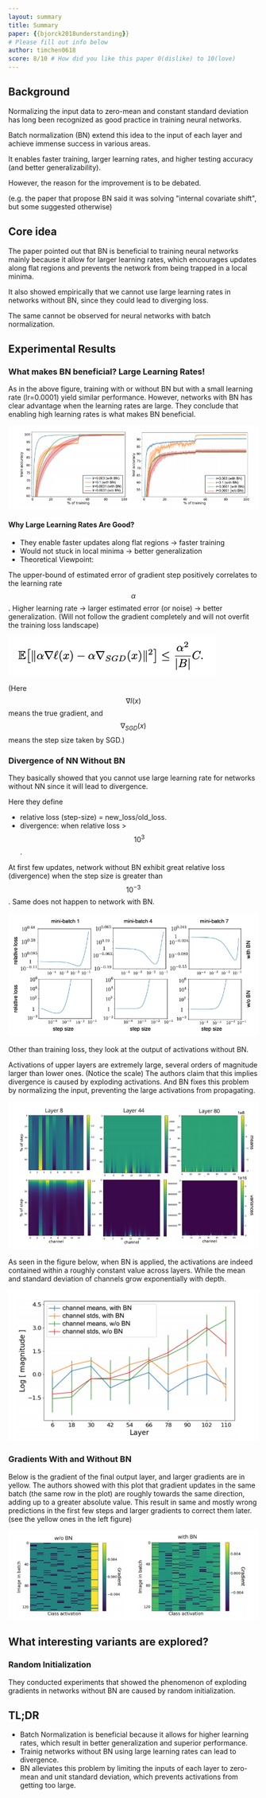```yaml
---
layout: summary
title: Summary
paper: {{bjorck2018understanding}}
# Please fill out info below
author: timchen0618
score: 8/10 # How did you like this paper 0(dislike) to 10(love)
---
```


## Background
Normalizing the input data to zero-mean and constant standard deviation has long been recognized as good practice in training neural networks. 

Batch normalization (BN) extend this idea to the input of each layer and achieve immense success in various areas.

It enables faster training, larger learning rates, and higher testing accuracy (and better generalizability). 

However, the reason for the improvement is to be debated. 

(e.g. the paper that propose BN said it was solving "internal covariate shift", but some suggested otherwise)

## Core idea 
The paper pointed out that BN is beneficial to training neural networks mainly because it allow for larger learning rates, which encourages updates along flat regions and prevents the network from being trapped in a local minima. 

It also showed empirically that we cannot use large learning rates in networks without BN, since they could lead to  diverging loss. 

The same cannot be observed for neural networks with batch normalization.



## Experimental Results

### What makes BN beneficial? Large Learning Rates!
As in the above figure, training with or without BN but with a small learning rate (lr=0.0001) yield similar performance. However, networks with BN has clear advantage when the learning rates are large. They conclude that enabling high learning rates is what makes BN beneficial.

![Testing Accuracy](bjorck2018understandin_1a.png)

#### Why Large Learning Rates Are Good?
- They enable faster updates along flat regions -> faster training 
- Would not stuck in local minima -> better generalization
- Theoretical Viewpoint: 

The upper-bound of estimated error of gradient step positively correlates to the learning rate $$\alpha$$.
Higher learning rate -> larger estimated error (or noise) -> better generalization. 
(Will not follow the gradient completely and will not overfit the training loss landscape)

![Formula](bjorck2018understandin_1f.png)

(Here $$\nabla l(x)$$ means the true gradient, and $$\nabla_{SGD}(x)$$ means the step size taken by SGD.)


### Divergence of NN Without BN
They basically showed that you cannot use large learning rate for networks without NN since it will lead to divergence.

Here they define 
- relative loss (step-size) = new_loss/old_loss. 
- divergence: when relative loss > $$10^3$$.

At first few updates, network without BN exhibit great relative loss (divergence) when the step size is greater than  $$10^{-3}$$. 
Same does not happen to network with BN.

![Step Size](bjorck2018understandin_1b.png)

Other than training loss, they look at the output of activations without BN. 

Activations of upper layers are extremely large, several orders of magnitude larger than lower ones. (Notice the scale)
The authors claim that this implies divergence is caused by exploding activations.
And BN fixes this problem by normalizing the input, preventing the large activations from propagating.

![Activation Heat Map](bjorck2018understandin_1c.png)

As seen in the figure below, when BN is applied, the activations are indeed contained within a roughly constant value across layers. While the mean and standard deviation of channels grow exponentially with depth.

![Channel Mean and Variance](bjorck2018understandin_1d.png)


### Gradients With and Without BN
Below is the gradient of the final output layer, and larger gradients are in yellow. 
The authors showed with this plot that gradient updates in the same batch (the same row in the plot) are roughly towards the same direction, adding up to a greater absolute value. 
This result in same and mostly wrong predictions in the first few steps and larger gradients to correct them later. (see the yellow ones in the left figure)

![Gradient Heat Map](bjorck2018understandin_1e.png)


## What interesting variants are explored?

### Random Initialization
They conducted experiments that showed the phenomenon of exploding gradients in networks without BN are caused by random initialization. 

## TL;DR
* Batch Normalization is beneficial because it allows for higher learning rates, which result in better generalization and superior performance.
* Trainig networks without BN using large learning rates can lead to divergence.
* BN alleviates this problem by limiting the inputs of each layer to zero-mean and unit standard deviation, which prevents activations from getting too large.
